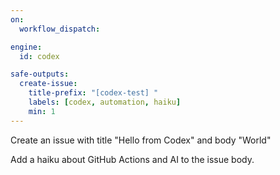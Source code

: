 ```yaml
---
on:
  workflow_dispatch:

engine: 
  id: codex

safe-outputs:
  create-issue:
    title-prefix: "[codex-test] "
    labels: [codex, automation, haiku]
    min: 1
---
```


Create an issue with title "Hello from Codex" and body "World"

Add a haiku about GitHub Actions and AI to the issue body.